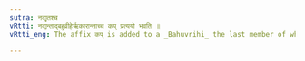 ```yaml
---
sutra: नद्यृतश्च
vRtti: नद्यन्ताद्बहुव्रीहेर्ऋकारान्ताच्च कप् प्रत्ययो भवति ॥
vRtti_eng: The affix कप् is added to a _Bahuvrihi_ the last member of which is a feminine word ending in long ई or ऊ defined as _nadi_ words, or which ends in a short ऋ ॥

---
```

